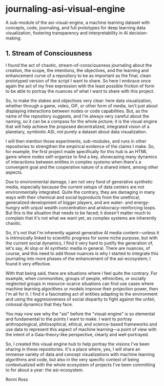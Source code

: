 
# journaling-asi-visual-engine

A sub-module of the asi-visual-engine, a machine learning dataset with concepts, code, journaling, and full prototypes for deep learning data visualization, fostering transparency and interpretability in AI decision-making.

## 1. Stream of Consciousness

I found the act of chaotic, stream-of-consciousness journaling about the creation, the scope, the intentions, the objectives, and the learning and enhancement curve of a repository to be as important as the final, clean prototyped version of the script I want to share. So here I embrace once again the act of my free expression with the least possible friction of form to be able to portray the nuances of what I want to share with this project.

So, to make the stakes and objectives very clear: here data visualization, whether through a game, video, GIF, or other form of media, isn't just about displaying interactions between nodes or code capabilities. But, as the name of the repository suggests, and I'm always very careful about the naming, so it can be a compass for the whole picture; it is the visual engine that will help achieve the proposed decentralized, integrated vision of a planetary, symbiotic ASI, not purely a dataset about data visualization.

I will then mention those experiments, sub-modules, and runs in other repositories to strengthen the empirical evidence of the claims I make. So, for example, the first project made specifically for this hub is an HTML game where nodes self-organize to find a key, showcasing many dynamics of interactions between entities in complex systems when there's a convergent goal and the cooperative nature of a shared intent, among other aspects.

Due to environmental damage, I am not very fond of generative synthetic media, especially because the current setups of data centers are not environmentally integrated. Quite the contrary, they are damaging in many ways with their chemical and social byproducts from the unethical, generalized development of bigger players, and are water- and energy-hungry with unjust wealth concentration and aristocracy-reinforcing loops. But this is the situation that needs to be faced; it doesn't matter much to complain that it's not what we want yet, as complex systems are inherently chaotic.

So, it's not that I'm inherently against generative AI media content—unless it is intrinsically linked to scientific progress for some niche purpose, but with the current social dynamics, I find it very hard to justify the generation of, let's say, AI slop or AI synthetic media in general. There are nuances, of course, and this need to add those nuances is why I started to integrate this journaling into more phases of the enhancement of the asi-ecosystem; I found it very effective.

With that being said, there are situations where I feel quite the contrary. For example, when communities, groups of people, ethnicities, or socially neglected groups in resource-scarce situations can find use cases where machine learning algorithms or models improve their projection power, then I'm all for it. I find it a fascinating act of entities adapting to the environment and using the aggressiveness of social disparity to fight against the unfair, colossal dynamics that they face.

You may now see why the "asi" before the "visual-engine" is so elemental and fundamental to the points I want to make. I want to portray anthropological, philosophical, ethical, and science-based frameworks and use data to represent this aspect of machine learning—a point of view with the intent of a Gaia-theory-like perspective, clearly and well-portrayed.

So, I created this visual engine hub to help portray the visions I've been sharing in these repositories. It's a place where, yes, I will share an immense variety of data and concept visualizations with machine learning algorithms and code, but also in the very specific context of being contextualized with the whole ecosystem of projects I've been committing to for about a year: the asi-ecosystem.

Ronni Ross
